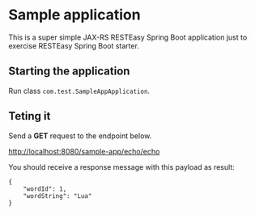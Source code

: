 # Sample application

This is a super simple JAX-RS RESTEasy Spring Boot application just to exercise RESTEasy Spring Boot starter.<br>

## Starting the application

Run class `com.test.SampleAppApplication`.

## Teting it

Send a **GET** request to the endpoint below.

[http://localhost:8080/sample-app/echo/echo](http://localhost:8080/sample-app/echo/echo)

You should receive a response message with this payload as result:

    {
        "wordId": 1,
        "wordString": "Lua"
    }
